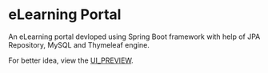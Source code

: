# eLearning Portal

An eLearning portal devloped using Spring Boot framework with help of JPA Repository, MySQL and Thymeleaf engine.

For better idea, view the [UI_PREVIEW](https://github.com/sairamkiran9/eLearning-Portal/blob/master/UI_PREVIEW.pdf).
